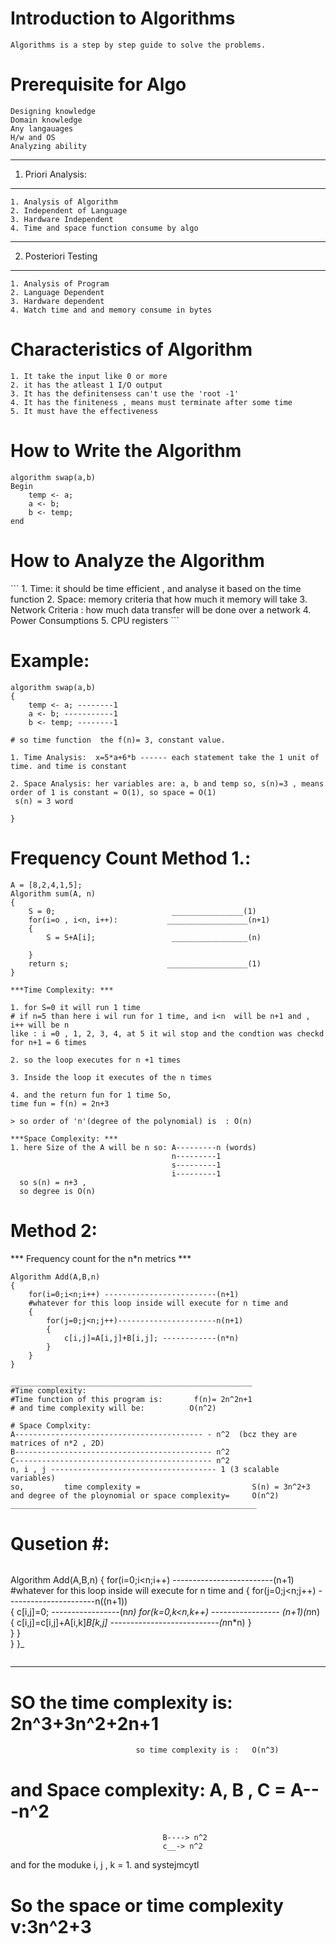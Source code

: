 # Introduction to Algorithms

```
Algorithms is a step by step guide to solve the problems.

```
# Prerequisite for Algo  

```
Designing knowledge
Domain knowledge
Any langauages
H/w and OS
Analyzing ability
```

***
1. Priori Analysis:
***
```
1. Analysis of Algorithm
2. Independent of Language
3. Hardware Independent
4. Time and space function consume by algo 

```
***
2. Posteriori Testing
***

```
1. Analysis of Program
2. Language Dependent 
3. Hardware dependent
4. Watch time and and memory consume in bytes

```

# Characteristics of Algorithm
```
1. It take the input like 0 or more
2. it has the atleast 1 I/O output 
3. It has the definitensess can't use the 'root -1'
4. It has the finiteness , means must terminate after some time 
5. It must have the effectiveness
```
 
<h1> How to Write the Algorithm</h1>

```
algorithm swap(a,b)
Begin
    temp <- a;
    a <- b;
    b <- temp;
end
```
<h1> How to Analyze the Algorithm</h1>
```
1. Time: it should be time efficient , and analyse it based on the time function  
2. Space: memory criteria that how much it memory will take 
3. Network Criteria : how much data transfer will be done over a network 
4. Power Consumptions
5. CPU registers
```

# Example: 
```
algorithm swap(a,b)
{
    temp <- a; --------1
    a <- b; -----------1
    b <- temp; --------1

# so time function  the f(n)= 3, constant value.

1. Time Analysis:  x=5*a+6*b ------ each statement take the 1 unit of time. and time is constant 

2. Space Analysis: her variables are: a, b and temp so, s(n)=3 , means order of 1 is constant = O(1), so space = O(1)
 s(n) = 3 word 

}

```

# Frequency Count Method 1.:

```
A = [8,2,4,1,5];
Algorithm sum(A, n)
{
    S = 0;                          ________________(1)
    for(i=o , i<n, i++):           __________________(n+1)
    {
        S = S+A[i];                 _________________(n)

    }
    return s;                      __________________(1)
}

***Time Complexity: ***

1. for S=0 it will run 1 time
# if n=5 than here i wil run for 1 time, and i<n  will be n+1 and , i++ will be n
like : i =0 , 1, 2, 3, 4, at 5 it wil stop and the condtion was checkd for n+1 = 6 times

2. so the loop executes for n +1 times

3. Inside the loop it executes of the n times

4. and the return fun for 1 time So, 
time fun = f(n) = 2n+3

> so order of 'n'(degree of the polynomial) is  : O(n)

***Space Complexity: ***
1. here Size of the A will be n so: A---------n (words)
                                    n---------1 
                                    s---------1
                                    i---------1
  so s(n) = n+3 , 
  so degree is O(n)                                 

```

# Method 2: 

*** Frequency count for the n*n metrics ***

```
Algorithm Add(A,B,n)
{
    for(i=0;i<n;i++) -------------------------(n+1)
    #whatever for this loop inside will execute for n time and 
    {
        for(j=0;j<n;j++)----------------------n(n+1)   
        {
            c[i,j]=A[i,j]+B[i,j]; ------------(n*n)
        }
    }  
}
```
```
______________________________________________________
#Time complexity:
#Time function of this program is:       f(n)= 2n^2n+1
# and time complexity will be:          O(n^2)

# Space Complxity:
A------------------------------------------ - n^2  (bcz they are matrices of n*2 , 2D)
B-------------------------------------------- n^2 
C-------------------------------------------- n^2
n, i , j ------------------------------------- 1 (3 scalable variables)
so,         time complexity =                         S(n) = 3n^2+3
and degree of the ploynomial or space complexity=     O(n^2)
_______________________________________________________
```
# Qusetion #: 
```
 ```
Algorithm Add(A,B,n)
{
    for(i=0;i<n;i++)                        -------------------------(n+1)
    #whatever for this loop inside will execute for n time and 
    {
        for(j=0;j<n;j++)                       ----------------------n((n+1))   
        {
            c[i,j]=0;                                -----------------(n*n)
            for(k=0,k<n,k++)                        ----------------- (n+1)(n*n)
            {
                c[i,j]=c[i,j]+A[i,k]*B[k,j] ---------------------------(n*n*n)
            }            
        }
    }  
}
}_
```
```
______________________________________________________________________________________
 #                               SO the time complexity is: 2n^3+3n^2+2n+1
                                so time complexity is :   O(n^3)
#  and Space complexity: A, B , C =   A---n^2
                                      B----> n^2
                                      c__-> n^2
 and for the moduke i, j , k =    1.
 and systejmcytl                                     
# So the space or time complexity v:3n^2+3





```                           









